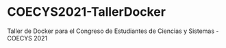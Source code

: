# COECYS2021-TallerDocker
Taller de Docker para el Congreso de Estudiantes de Ciencias y Sistemas - COECYS 2021

